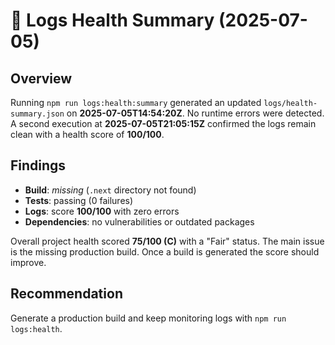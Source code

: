# 📝 Logs Health Summary (2025-07-05)

## Overview

Running `npm run logs:health:summary` generated an updated `logs/health-summary.json` on **2025-07-05T14:54:20Z**. No runtime errors were detected.
A second execution at **2025-07-05T21:05:15Z** confirmed the logs remain clean with a health score of **100/100**.

## Findings

- **Build**: _missing_ (`.next` directory not found)
- **Tests**: passing (0 failures)
- **Logs**: score **100/100** with zero errors
- **Dependencies**: no vulnerabilities or outdated packages

Overall project health scored **75/100 (C)** with a "Fair" status. The main issue is the missing production build. Once a build is generated the score should improve.

## Recommendation

Generate a production build and keep monitoring logs with `npm run logs:health`.
